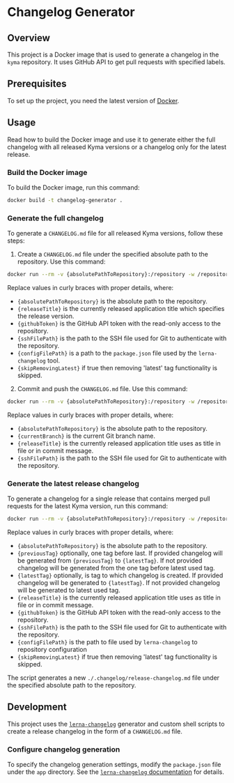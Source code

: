 # Changelog Generator

## Overview

This project is a Docker image that is used to generate a changelog in the `kyma` repository. It uses GitHub API to get pull requests with specified labels.

## Prerequisites

To set up the project, you need the latest version of [Docker](https://www.docker.com/).

## Usage

Read how to build the Docker image and use it to generate either the full changelog with all released Kyma versions or a changelog only for the latest release.  

### Build the Docker image

To build the Docker image, run this command:

```bash
docker build -t changelog-generator .
```

### Generate the full changelog

To generate a `CHANGELOG.md` file for all released Kyma versions, follow these steps:

1. Create a `CHANGELOG.md` file under the specified absolute path to the repository. Use this command:

```bash
docker run --rm -v {absolutePathToRepository}:/repository -w /repository -e NEW_RELEASE_TITLE={releaseTitle} -e GITHUB_AUTH={githubToken} -e SSH_FILE={sshFilePath} -e CONFIG_FILE={configFilePath} -e SKIP_REMOVING_LATEST={skipRemovingLatest} changelog-generator sh /app/generate-full-changelog.sh --configure-git
```

Replace values in curly braces with proper details, where:
- `{absolutePathToRepository}` is the absolute path to the repository.
- `{releaseTitle}` is the currently released application title which specifies the release version.
- `{githubToken}` is the GitHub API token with the read-only access to the repository.
- `{sshFilePath}` is the path to the SSH file used for Git to authenticate with the repository.
- `{configFilePath}` is a path to the `package.json` file used by the `lerna-changelog` tool.
- `{skipRemovingLatest}` if true then removing 'latest' tag functionality is skipped.

2. Commit and push the `CHANGELOG.md` file. Use this command:

```bash
docker run --rm -v {absolutePathToRepository}:/repository -w /repository -e BRANCH={currentBranch} -e NEW_RELEASE_TITLE={releaseTitle} -e SSH_FILE={sshFilePath} changelog-generator sh /app/push-full-changelog.sh --configure-git
```

Replace values in curly braces with proper details, where:
- `{absolutePathToRepository}` is the absolute path to the repository.
- `{currentBranch}` is the current Git branch name.
- `{releaseTitle}` is the currently released application title uses as title in file or in commit message.
- `{sshFilePath}` is the path to the SSH file used for Git to authenticate with the repository.

### Generate the latest release changelog

To generate a changelog for a single release that contains merged pull requests for the latest Kyma version, run this command:

```bash
docker run --rm -v {absolutePathToRepository}:/repository -w /repository -e FROM_TAG={previousTag} -e TO_TAG={latestTag} -e NEW_RELEASE_TITLE={releaseTitle} -e GITHUB_AUTH={githubToken} -e SSH_FILE={sshFile} -e CONFIG_FILE={configFilePath} -e SKIP_REMOVING_LATEST={skipRemovingLatest} changelog-generator sh /app/generate-release-changelog.sh --configure-git
```

Replace values in curly braces with proper details, where:
- `{absolutePathToRepository}` is the absolute path to the repository.
- `{previousTag}` optionally, one tag before last. If provided changelog will be generated from `{previousTag}` to `{latestTag}`. If not provided changelog will be generated from the one tag before latest used tag.
- `{latestTag}` optionally, is tag to which changelog is created. If provided changelog will be generated to `{latestTag}`. If not provided changelog will be generated to latest used tag.
- `{releaseTitle}` is the currently released application title uses as title in file or in commit message.
- `{githubToken}` is the GitHub API token with the read-only access to the repository.
- `{sshFilePath}` is the path to the SSH file used for Git to authenticate with the repository.
- `{configFilePath}` is the path to file used by `lerna-changelog` to repository configuration
- `{skipRemovingLatest}` if true then removing 'latest' tag functionality is skipped.

The script generates a new `./.changelog/release-changelog.md` file under the specified absolute path to the repository.

## Development

This project uses the [`lerna-changelog`](https://github.com/lerna/lerna-changelog) generator and custom shell scripts to create a release changelog in the form of a `CHANGELOG.md` file.

### Configure changelog generation

To specify the changelog generation settings, modify the `package.json` file under the `app` directory. See the [`lerna-changelog` documentation](https://github.com/lerna/lerna-changelog/blob/master/README.md) for details.
